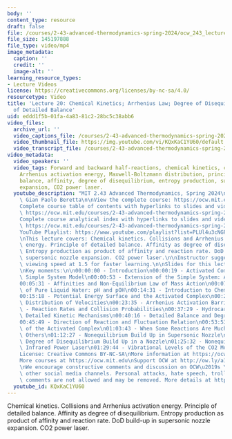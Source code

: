```yaml
---
body: ''
content_type: resource
draft: false
file: /courses/2-43-advanced-thermodynamics-spring-2024/ocw_243_lecture20_2024apr19_360p_16_9.mp4
file_size: 145197888
file_type: video/mp4
image_metadata:
  caption: ''
  credit: ''
  image-alt: ''
learning_resource_types:
- Lecture Videos
license: https://creativecommons.org/licenses/by-nc-sa/4.0/
resourcetype: Video
title: 'Lecture 20: Chemical Kinetics; Arrhenius Law; Degree of Disequilibrium; Principle
  of Detailed Balance'
uid: eddd1f5b-01fa-4a83-81c2-28bc5c38abb6
video_files:
  archive_url: ''
  video_captions_file: /courses/2-43-advanced-thermodynamics-spring-2024/1Xqe0yq0ljNp9alR7RbkUCdZvAHhfQt7T_transcript.webvtt
  video_thumbnail_file: https://img.youtube.com/vi/KQxKaC1YU60/default.jpg
  video_transcript_file: /courses/2-43-advanced-thermodynamics-spring-2024/1Xqe0yq0ljNp9alR7RbkUCdZvAHhfQt7T_transcript.pdf
video_metadata:
  video_speakers: ''
  video_tags: Forward and backward half-reactions, chemical kinetics, collisions,
    Arrhenius activation energy, Maxwell-Boltzmann distribution, principle of detailed
    balance, affinity, degree of disequilibrium, entropy production, supersonic nozzle
    expansion, CO2 power laser.
  youtube_description: "MIT 2.43 Advanced Thermodynamics, Spring 2024\nInstructor:\
    \ Gian Paolo Beretta\n\nView the complete course: https://ocw.mit.edu/courses/2-43-advanced-thermodynamics-spring-2024/\n\
    Complete course table of contents with hyperlinks to slides and video timestamps:\
    \ https://ocw.mit.edu/courses/2-43-advanced-thermodynamics-spring-2024/resources/mit2_43_s24_toc_slides_pdf/\n\
    Complete course analytical index with hyperlinks to slides and video timestamps:\
    \ https://ocw.mit.edu/courses/2-43-advanced-thermodynamics-spring-2024/resources/mit2_43_s24_index_slides_pdf/\n\
    YouTube Playlist: https://www.youtube.com/playlist?list=PLUl4u3cNGP6309d0oJDiVo1CvxUQXJ2il\n\
    \nThis lecture covers: Chemical kinetics. Collisions and Arrhenius activation\
    \ energy. Principle of detailed balance. Affinity as degree of disequilibrium.\
    \ Entropy production as product of affinity and reaction rate. DoD build-up in\
    \ supersonic nozzle expansion. CO2 power laser.\n\nInstructor suggests to set\
    \ viewing speed at 1.5 for faster learning.\n\nSlides for this lecture: https://ocw.mit.edu/courses/2-43-advanced-thermodynamics-spring-2024/resources/mit2_43_s24_lec20_pdf/\n\
    \nKey moments:\n\n00:00:00 - Introduction\n00:00:19 - Activated Complex in the\
    \ Simple System Model\n00:00:53 - Extension of the Simple System: Assumptions\n\
    00:05:31 - Affinities and Non-Equilibrium Law of Mass Action\n00:07:28 - Self-Ionization\
    \ of Pure Liquid Water: pH and pOH\n00:14:31 - Introduction to Chemical Kinetics\n\
    00:15:18 - Potential Energy Surface and the Activated Complex\n00:21:03 - Maxwell-Boltzmann\
    \ Distribution of Velocities\n00:23:35 - Arrhenius Activation Barrier\n00:28:03\
    \ - Reaction Rates and Collision Probabilities\n00:37:29 - Hydrocarbon Oxidation:\
    \ Detailed Kinetic Mechanisms\n00:40:16 - Detailed Balance and Degree of Disequilibrium\n\
    00:45:49 - Direction of Reaction and Fluctuation Relation\n00:53:53 - Half-Equilibrium\
    \ of the Activated Complex\n01:03:43 - When Some Reactions Are Much Faster than\
    \ Others\n01:12:27 - Nonequilibrium Build Up in Supersonic Nozzle\n01:17:17 -\
    \ Degree of Disequilibrium Build Up in a Nozzle\n01:25:32 - Nonequilibrium Gasdynamic\
    \ Infrared Power Laser\n01:29:44 - Vibrational Levels of the CO2 Molecule\n\n\
    License: Creative Commons BY-NC-SA\nMore information at https://ocw.mit.edu/terms\n\
    More courses at https://ocw.mit.edu\nSupport OCW at http://ow.ly/a1If50zVRlQ\n\
    \nWe encourage constructive comments and discussion on OCW\u2019s YouTube and\
    \ other social media channels. Personal attacks, hate speech, trolling, and inappropriate\
    \ comments are not allowed and may be removed. More details at https://ocw.mit.edu/comments."
  youtube_id: KQxKaC1YU60
---
```

Chemical kinetics. Collisions and Arrhenius activation energy. Principle of detailed balance. Affinity as degree of disequilibrium. Entropy production as product of affinity and reaction rate. DoD build-up in supersonic nozzle expansion. CO2 power laser.